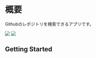 # 概要
Githubのレポジトリを検索できるアプリです。

<p>
<img src="https://user-images.githubusercontent.com/48917379/170450592-044ccea4-6dda-4a34-a5bf-6453dc0f2a34.jpg"> <img src="https://user-images.githubusercontent.com/48917379/170450712-a1c9e2c2-7611-4f9f-ab51-69113e1316ce.jpg">

</p>

## Getting Started
